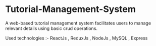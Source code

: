 # Tutorial-Management-System

A web-based tutorial management system facilitates users to manage relevant details using basic crud operations.

Used technologies :- ReactJs , ReduxJs , NodeJs , MySQL , Express
